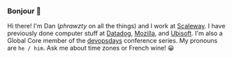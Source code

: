 ### Bonjour 👋

Hi there! I'm Dan (_phrawzty_ on all the things) and I work at [Scaleway](https://github.com/scaleway). I have previously done computer stuff at [Datadog](https://github.com/DataDog/), [Mozilla](https://github.com/mozilla), and [Ubisoft](https://github.com/ubisoft). I'm also a Global Core member of the <a href="https://devopsdays.org/">devopsdays</a> conference series. My pronouns are `he / him`. Ask me about time zones or French wine! 😀

<!--
**phrawzty/phrawzty** is a ✨ _special_ ✨ repository because its `README.md` (this file) appears on your GitHub profile.

Here are some ideas to get you started:

- 🔭 I’m currently working on ...
- 🌱 I’m currently learning ...
- 👯 I’m looking to collaborate on ...
- 🤔 I’m looking for help with ...
- 💬 Ask me about ...
- 📫 How to reach me: ...
- 😄 Pronouns: ...
- ⚡ Fun fact: ...
-->
